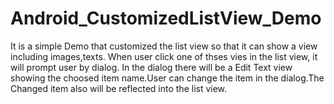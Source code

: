 # Android_CustomizedListView_Demo
It is a simple Demo that customized the list view so that it can show a view including images,texts.
When user click one of thses vies in the list view, it will prompt user by dialog. In the dialog there will be a Edit Text view showing 
the choosed item name.User can change the item in the dialog.The Changed item also will be reflected into the list view.
